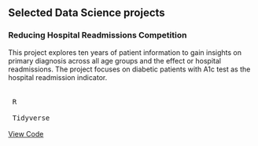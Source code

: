 ## Selected Data Science projects

### Reducing Hospital Readmissions Competition
This project explores ten years of patient information to gain insights on primary diagnosis across all age groups and the effect or hospital readmissions. The project focuses on diabetic patients with A1c test as the hospital readmission indicator. \
\
<kbd> <br> R <br> </kbd> <kbd> <br> Tidyverse <br> </kbd>  \
[View Code](https://app.datacamp.com/workspace/w/52988f5d-7134-4f27-b4d3-fc87ca1875d0/edit)

<!--- ![data visualization](/path/to/image.png "Text to show on mouseover"). -->
